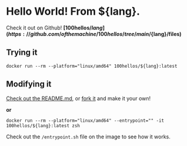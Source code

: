 # Hello World! From ${lang}.

Check it out on Github! **[100hellos/${lang}](https://github.com/ofthemachine/100hellos/tree/main/${lang}/files)**

## Trying it

`docker run --rm --platform="linux/amd64" 100hellos/${lang}:latest`

## Modifying it

[Check out the README.md](https://github.com/ofthemachine/100hellos/tree/main/README.md), or [fork it](https://github.com/ofthemachine/100hellos/fork) and make it your own!

**or**

```
docker run --rm --platform="linux/amd64" --entrypoint="" -it 100hellos/${lang}:latest zsh
```

Check out the `/entrypoint.sh` file on the image to see how it works.


